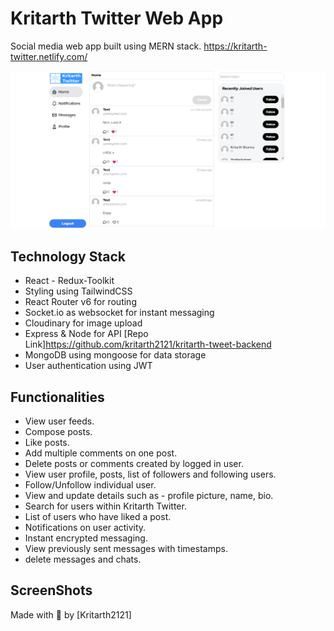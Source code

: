 # Kritarth Twitter Web App 

Social media web app built using MERN stack. https://kritarth-twitter.netlify.com/

<img src="https://github.com/kritarth2121/kritarth-twitter-frontend/blob/main/public/Screenshot%202023-09-13%20003608.png?raw=true" width=600px />

## Technology Stack

-   React - Redux-Toolkit
-   Styling using TailwindCSS
-   React Router v6 for routing
-   Socket.io as websocket for instant messaging
-   Cloudinary for image upload
-   Express & Node for API [Repo Link]https://github.com/kritarth2121/kritarth-tweet-backend
-   MongoDB using mongoose for data storage
-   User authentication using JWT

## Functionalities

-   View user feeds.
-   Compose posts.
-   Like posts.
-   Add multiple comments on one post.
-   Delete posts or comments created by logged in user.
-   View user profile, posts, list of followers and following users.
-   Follow/Unfollow individual user.
-   View and update details such as - profile picture, name, bio.
-   Search for users within Kritarth Twitter.
-   List of users who have liked a post.
-   Notifications on user activity.
-   Instant encrypted messaging.
-   View previously sent messages with timestamps.
-   delete messages and chats.

## ScreenShots

Made with 💛 by [Kritarth2121]
